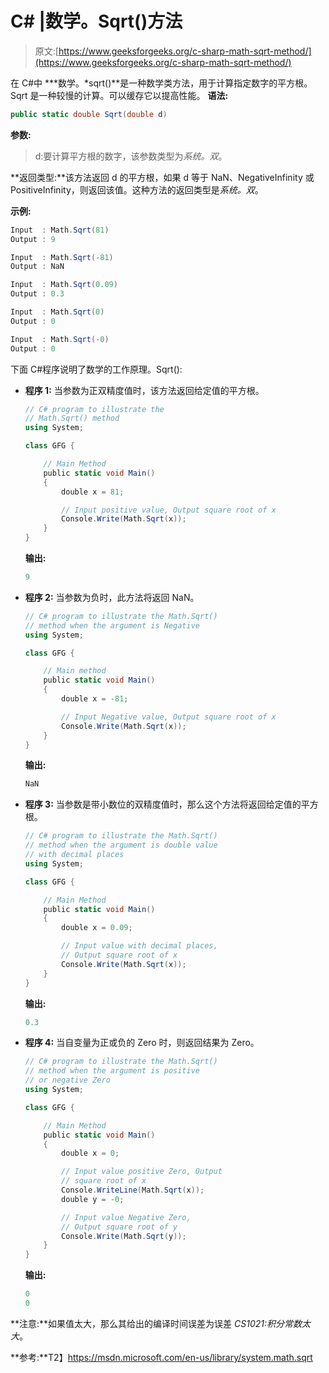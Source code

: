 # C# |数学。Sqrt()方法

> 原文:[https://www.geeksforgeeks.org/c-sharp-math-sqrt-method/](https://www.geeksforgeeks.org/c-sharp-math-sqrt-method/)

在 C#中 ***数学。*sqrt()**是一种数学类方法，用于计算指定数字的平方根。
Sqrt 是一种较慢的计算。可以缓存它以提高性能。
**语法:**

```cs
public static double Sqrt(double d)

```

**参数:**

> d:要计算平方根的数字，该参数类型为*系统。双*。

**返回类型:**该方法返回 d 的平方根，如果 d 等于 NaN、NegativeInfinity 或 PositiveInfinity，则返回该值。这种方法的返回类型是*系统。双*。

**示例:**

```cs
Input  : Math.Sqrt(81) 
Output : 9

Input  : Math.Sqrt(-81) 
Output : NaN

Input  : Math.Sqrt(0.09) 
Output : 0.3

Input  : Math.Sqrt(0)
Output : 0

Input  : Math.Sqrt(-0)
Output : 0

```

下面 C#程序说明了数学的工作原理。Sqrt():

*   **程序 1:** 当参数为正双精度值时，该方法返回给定值的平方根。

    ```cs
    // C# program to illustrate the
    // Math.Sqrt() method
    using System;

    class GFG {

        // Main Method
        public static void Main()
        {
            double x = 81;

            // Input positive value, Output square root of x
            Console.Write(Math.Sqrt(x));
        }
    }
    ```

    **输出:**

    ```cs
    9

    ```

*   **程序 2:** 当参数为负时，此方法将返回 NaN。

    ```cs
    // C# program to illustrate the Math.Sqrt() 
    // method when the argument is Negative
    using System;

    class GFG {

        // Main method
        public static void Main()
        {
            double x = -81;

            // Input Negative value, Output square root of x
            Console.Write(Math.Sqrt(x));
        }
    }
    ```

    **输出:**

    ```cs
    NaN

    ```

*   **程序 3:** 当参数是带小数位的双精度值时，那么这个方法将返回给定值的平方根。

    ```cs
    // C# program to illustrate the Math.Sqrt() 
    // method when the argument is double value
    // with decimal places
    using System;

    class GFG {

        // Main Method
        public static void Main()
        {
            double x = 0.09;

            // Input value with decimal places, 
            // Output square root of x
            Console.Write(Math.Sqrt(x));
        }
    }
    ```

    **输出:**

    ```cs
    0.3

    ```

*   **程序 4:** 当自变量为正或负的 Zero 时，则返回结果为 Zero。

    ```cs
    // C# program to illustrate the Math.Sqrt() 
    // method when the argument is positive 
    // or negative Zero
    using System;

    class GFG {

        // Main Method
        public static void Main()
        {
            double x = 0;

            // Input value positive Zero, Output
            // square root of x
            Console.WriteLine(Math.Sqrt(x));
            double y = -0;

            // Input value Negative Zero,
            // Output square root of y
            Console.Write(Math.Sqrt(y));
        }
    }
    ```

    **输出:**

    ```cs
    0
    0

    ```

**注意:**如果值太大，那么其给出的编译时间误差为误差 *CS1021:积分常数太大*。

**参考:**T2】https://msdn.microsoft.com/en-us/library/system.math.sqrt